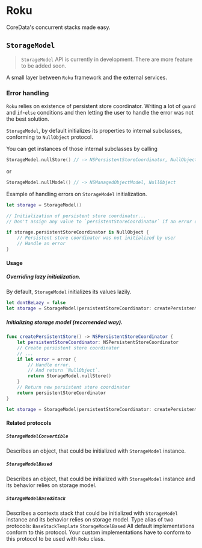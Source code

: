 # Roku

CoreData's concurrent stacks made easy.

## `StorageModel`

> `StorageModel` API is currently in development.
> There are more feature to be added soon.

A small layer between `Roku` framework and the external services.

### Error handling

`Roku` relies on existence of persistent store coordinator.
Writing a lot of `guard` and `if`-`else` conditions and then letting the user
to handle the error was not the best solution.

`StorageModel`, by default initializes its properties to internal subclasses,
conforming to `NullObject` protocol.

You can get instances of those internal subclasses by calling
```swift
StorageModel.nullStore() // -> NSPersistentStoreCoordinator, NullObject
```
or
```swift
StorageModel.nullModel() // -> NSManagedObjectModel, NullObject
```

Example of handling errors on `StorageModel` initialization.
```swift
let storage = StorageModel()

// Initialization of persistent store coordinator...
// Don't assign any value to `persistentStoreCoordinator` if an error occurs

if storage.persistentStoreCoordinator is NullObject {
    // Persistent store coordinator was not initialized by user
    // Handle an error
}
```

#### Usage

##### Overriding lazy initialization.

By default, `StorageModel` initializes its values lazily.

```swift
let dontBeLazy = false
let storage = StorageModel(persistentStoreCoordinator: createPersistentStore, beLazy: dontBeLazy)
```

##### Initializing storage model (recomended way).
```swift
func createPersistentStore() -> NSPersistentStoreCoordinator {
    let persistentStoreCoordinator: NSPersistentStoreCoordinator
    // Create persistent store coordinator
    // ...
    if let error = error {
        // Handle error.
        // And return `NullObject`.
        return StorageModel.nullStore()
    }
    // Return new persistent store coordinator
    return persistentStoreCoordinator
}

let storage = StorageModel(persistentStoreCoordinator: createPersistentStore)
```

#### Related protocols

##### `StorageModelConvertible`
Describes an object, that could be initialized with `StorageModel` instance.

##### `StorageModelBased`
Describes an object, that could be initialized with `StorageModel` instance
and its behavior relies on storage model.

##### `StorageModelBasedStack`
Describes a contexts stack that could be initialized with `StorageModel`
instance and its behavior relies on storage model.
Type alias of two protocols:
`BaseStackTemplate`
`StorageModelBased`
All default implementations conform to this protocol.
Your custom implementations have to conform to this protocol
to be used with `Roku` class.
